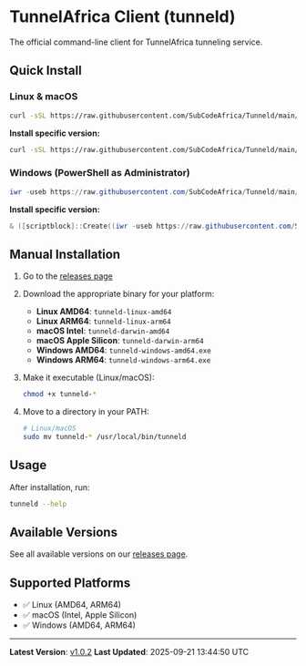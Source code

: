 # TunnelAfrica Client (tunneld)

The official command-line client for TunnelAfrica tunneling service.

## Quick Install

### Linux & macOS
```bash
curl -sSL https://raw.githubusercontent.com/SubCodeAfrica/Tunneld/main/install.sh | bash
```

**Install specific version:**
```bash
curl -sSL https://raw.githubusercontent.com/SubCodeAfrica/Tunneld/main/install.sh | bash -s v1.0.0
```

### Windows (PowerShell as Administrator)
```powershell
iwr -useb https://raw.githubusercontent.com/SubCodeAfrica/Tunneld/main/install.ps1 | iex
```

**Install specific version:**
```powershell
& ([scriptblock]::Create((iwr -useb https://raw.githubusercontent.com/SubCodeAfrica/Tunneld/main/install.ps1))) -Version "v1.0.0"
```

## Manual Installation

1. Go to the [releases page](https://github.com/SubCodeAfrica/Tunneld/releases/latest)
2. Download the appropriate binary for your platform:
   - **Linux AMD64**: `tunneld-linux-amd64`
   - **Linux ARM64**: `tunneld-linux-arm64`
   - **macOS Intel**: `tunneld-darwin-amd64`
   - **macOS Apple Silicon**: `tunneld-darwin-arm64`
   - **Windows AMD64**: `tunneld-windows-amd64.exe`
   - **Windows ARM64**: `tunneld-windows-arm64.exe`

3. Make it executable (Linux/macOS):
   ```bash
   chmod +x tunneld-*
   ```

4. Move to a directory in your PATH:
   ```bash
   # Linux/macOS
   sudo mv tunneld-* /usr/local/bin/tunneld
   ```

## Usage

After installation, run:
```bash
tunneld --help
```

## Available Versions

See all available versions on our [releases page](https://github.com/SubCodeAfrica/Tunneld/releases).

## Supported Platforms

- ✅ Linux (AMD64, ARM64)
- ✅ macOS (Intel, Apple Silicon)
- ✅ Windows (AMD64, ARM64)

---

**Latest Version**: [v1.0.2](https://github.com/SubCodeAfrica/Tunneld/releases/latest)
**Last Updated**: 2025-09-21 13:44:50 UTC
